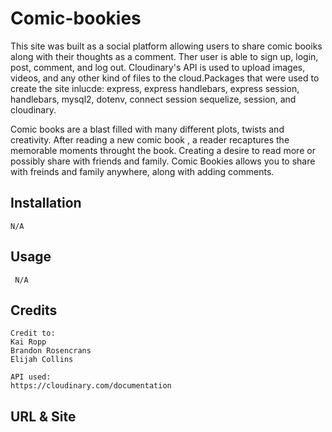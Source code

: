 # Comic-bookies

This site was built as a social platform allowing users to share comic booiks along with their thoughts as a comment. Ther user is able to sign up, login, post, comment, and log out. Cloudinary's API is used to upload images, videos, and any other kind of files to the cloud.Packages that were used to create the site inlucde: express, express handlebars, express session, handlebars, mysql2, dotenv, connect session sequelize, session, and cloudinary.


 Comic books are a blast filled with many different plots, twists and creativity. After reading a new comic book , a reader recaptures the memorable moments throught the book. Creating a desire to read more or possibly share with friends and family. Comic Bookies allows you to share with freinds and family anywhere, along with adding comments. 

 ## Installation
    N/A

## Usage
     N/A

## Credits
    Credit to:
    Kai Ropp
    Brandon Rosencrans
    Elijah Collins

    API used:
    https://cloudinary.com/documentation

## URL & Site 




